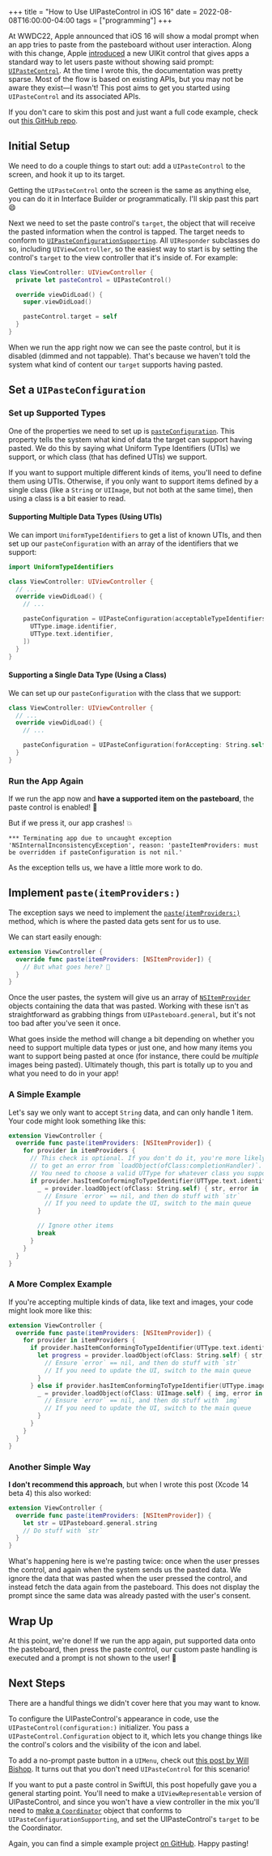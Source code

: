 +++
title = "How to Use UIPasteControl in iOS 16"
date = 2022-08-08T16:00:00-04:00
tags = ["programming"]
+++

At WWDC22, Apple announced that iOS 16 will show a modal prompt when an app tries to paste from the pasteboard without user interaction. Along with this change, Apple [introduced](https://developer.apple.com/videos/play/wwdc2022/10096/?time=564) a new UIKit control that gives apps a standard way to let users paste without showing said prompt: [`UIPasteControl`](https://developer.apple.com/documentation/uikit/uipastecontrol). At the time I wrote this, the documentation was pretty sparse. Most of the flow is based on existing APIs, but you may not be aware they exist—I wasn't! This post aims to get you started using `UIPasteControl` and its associated APIs.

If you don't care to skim this post and just want a full code example, check out [this GitHub repo](https://github.com/klanchman/UIPasteControlExample).

## Initial Setup

We need to do a couple things to start out: add a `UIPasteControl` to the screen, and hook it up to its target.

Getting the `UIPasteControl` onto the screen is the same as anything else, you can do it in Interface Builder or programmatically. I'll skip past this part 😄

Next we need to set the paste control's `target`, the object that will receive the pasted information when the control is tapped. The target needs to conform to [`UIPasteConfigurationSupporting`](https://developer.apple.com/documentation/uikit/uipasteconfigurationsupporting). All `UIResponder` subclasses do so, including `UIViewController`, so the easiest way to start is by setting the control's `target` to the view controller that it's inside of. For example:

```swift
class ViewController: UIViewController {
  private let pasteControl = UIPasteControl()

  override viewDidLoad() {
    super.viewDidLoad()

    pasteControl.target = self
  }
}
```

When we run the app right now we can see the paste control, but it is disabled (dimmed and not tappable). That's because we haven't told the system what kind of content our `target` supports having pasted.

## Set a `UIPasteConfiguration`

### Set up Supported Types

One of the properties we need to set up is [`pasteConfiguration`](https://developer.apple.com/documentation/uikit/uipasteconfigurationsupporting/2882040-pasteconfiguration). This property tells the system what kind of data the target can support having pasted. We do this by saying what Uniform Type Identifiers (UTIs) we support, or which class (that has defined UTIs) we support.

If you want to support multiple different kinds of items, you'll need to define them using UTIs. Otherwise, if you only want to support items defined by a single class (like a `String` or `UIImage`, but not both at the same time), then using a class is a bit easier to read.

#### Supporting Multiple Data Types (Using UTIs)

We can import `UniformTypeIdentifiers` to get a list of known UTIs, and then set up our `pasteConfiguration` with an array of the identifiers that we support:

```swift
import UniformTypeIdentifiers

class ViewController: UIViewController {
  // ...
  override viewDidLoad() {
    // ...

    pasteConfiguration = UIPasteConfiguration(acceptableTypeIdentifiers: [
      UTType.image.identifier,
      UTType.text.identifier,
    ])
  }
}
```

#### Supporting a Single Data Type (Using a Class)

We can set up our `pasteConfiguration` with the class that we support:

```swift
class ViewController: UIViewController {
  // ...
  override viewDidLoad() {
    // ...

    pasteConfiguration = UIPasteConfiguration(forAccepting: String.self)
  }
}
```

### Run the App Again

If we run the app now and **have a supported item on the pasteboard**, the paste control is enabled! 🎉

But if we press it, our app crashes! 💥
```
*** Terminating app due to uncaught exception 'NSInternalInconsistencyException', reason: 'pasteItemProviders: must be overridden if pasteConfiguration is not nil.'
```

As the exception tells us, we have a little more work to do.

## Implement `paste(itemProviders:)`

The exception says we need to implement the [`paste(itemProviders:)`](https://developer.apple.com/documentation/uikit/uipasteconfigurationsupporting/2887579-paste) method, which is where the pasted data gets sent for us to use.

We can start easily enough:

```swift
extension ViewController {
  override func paste(itemProviders: [NSItemProvider]) {
    // But what goes here? 🤔
  }
}
```

Once the user pastes, the system will give us an array of [`NSItemProvider`](https://developer.apple.com/documentation/foundation/nsitemprovider) objects containing the data that was pasted. Working with these isn't as straightforward as grabbing things from `UIPasteboard.general`, but it's not too bad after you've seen it once.

What goes inside the method will change a bit depending on whether you need to support multiple data types or just one, and how many items you want to support being pasted at once (for instance, there could be _multiple_ images being pasted). Ultimately though, this part is totally up to you and what you need to do in your app!

### A Simple Example

Let's say we only want to accept `String` data, and can only handle 1 item. Your code might look something like this:

```swift
extension ViewController {
  override func paste(itemProviders: [NSItemProvider]) {
    for provider in itemProviders {
      // This check is optional. If you don't do it, you're more likely
      // to get an error from `loadObject(ofClass:completionHandler)`.
      // You need to choose a valid UTType for whatever class you support.
      if provider.hasItemConformingToTypeIdentifier(UTType.text.identifier) {
        _ = provider.loadObject(ofClass: String.self) { str, error in
          // Ensure `error` == nil, and then do stuff with `str`
          // If you need to update the UI, switch to the main queue
        }

        // Ignore other items
        break
      }
    }
  }
}
```

### A More Complex Example

If you're accepting multiple kinds of data, like text and images, your code might look more like this:

```swift
extension ViewController {
  override func paste(itemProviders: [NSItemProvider]) {
    for provider in itemProviders {
      if provider.hasItemConformingToTypeIdentifier(UTType.text.identifier) {
        let progress = provider.loadObject(ofClass: String.self) { str, error in
          // Ensure `error` == nil, and then do stuff with `str`
          // If you need to update the UI, switch to the main queue
        }
      } else if provider.hasItemConformingToTypeIdentifier(UTType.image.identifier) {
        _ = provider.loadObject(ofClass: UIImage.self) { img, error in
          // Ensure `error` == nil, and then do stuff with `img`
          // If you need to update the UI, switch to the main queue
        }
      }
    }
  }
}
```

### Another Simple Way

**I don't recommend this approach**, but when I wrote this post (Xcode 14 beta 4) this also worked:

```swift
extension ViewController {
  override func paste(itemProviders: [NSItemProvider]) {
    let str = UIPasteboard.general.string
    // Do stuff with `str`
  }
}
```

What's happening here is we're pasting twice: once when the user presses the control, and again when the system sends us the pasted data. We ignore the data that was pasted when the user pressed the control, and instead fetch the data again from the pasteboard. This does not display the prompt since the same data was already pasted with the user's consent.

## Wrap Up

At this point, we're done! If we run the app again, put supported data onto the pasteboard, then press the paste control, our custom paste handling is executed and a prompt is not shown to the user! 🤘

## Next Steps

There are a handful things we didn't cover here that you may want to know.

To configure the UIPasteControl's appearance in code, use the `UIPasteControl(configuration:)` initializer. You pass a `UIPasteControl.Configuration` object to it, which lets you change things like the control's colors and the visibility of the icon and label.

To add a no-prompt paste button in a `UIMenu`, check out [this post by Will Bishop](https://blog.willbish.com/2022/08/02/using-uipastecontrol-in-a-uimenu-in-ios-16/). It turns out that you don't need `UIPasteControl` for this scenario!

If you want to put a paste control in SwiftUI, this post hopefully gave you a general starting point. You'll need to make a `UIViewRepresentable` version of UIPasteControl, and since you won't have a view controller in the mix you'll need to [make a `Coordinator`](https://developer.apple.com/documentation/swiftui/uiviewrepresentable/makecoordinator()-9e4i4) object that conforms to `UIPasteConfigurationSupporting`, and set the UIPasteControl's `target` to be the Coordinator.

Again, you can find a simple example project [on GitHub](https://github.com/klanchman/UIPasteControlExample). Happy pasting!
